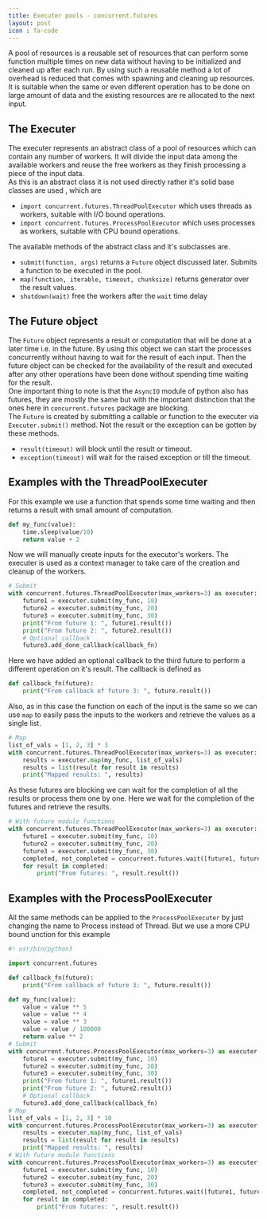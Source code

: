 ```yaml
---
title: Executer pools - concurrent.futures
layout: post
icon : fa-code 
---
```


A pool of resources is a reusable set of resources that can perform some function multiple times on new data without having to be initialized and cleaned up after each run. By using such a reusable method a lot of overhead is reduced that comes with spawning and cleaning up resources. It is suitable when the same or even different operation has to be done on large amount of data and the existing resources are re allocated to the next input.

## The Executer  

The executer represents an abstract class of a pool of resources which can contain any number of workers. It will divide the input data among the available workers and reuse the free workers as they finish processing a piece of the input data.  
As this is an abstract class it is not used directly rather it's solid base classes are used , which are

- `import concurrent.futures.ThreadPoolExecutor` which uses threads as workers, suitable with I/O bound operations.
- `import concurrent.futures.ProcessPoolExecutor` which uses processes as workers, suitable with CPU bound operations.

The available methods of the abstract class and it's subclasses are.

- `submit(function, args)` returns a `Future` object discussed later. Submits a function to be executed in the pool.
- `map(function, iterable, timeout, chunksize)` returns generator over the result values.
- `shutdown(wait)` free the workers after the `wait` time delay

## The Future object  

The `Future` object represents a result or computation that will be done at a later time i.e. in the future. By using this object we can start the processes concurrently without having to wait for the result of each input. Then the future object can be checked for the availability of the result and executed after any other operations have been done without spending time waiting for the result.  
One important thing to note is that the `AsyncIO` module of python also has futures, they are mostly the same but with the important distinction that the ones here in `concurrent.futures` package are blocking.  
The `Future` is created by submitting a callable or function to the executer via `Executer.submit()` method. Not the result or the exception can be gotten by these methods.

- `result(timeout)` will block until the result or timeout.
- `exception(timeout)` will wait for the raised exception or till the timeout.

## Examples with the ThreadPoolExecuter  

For this example we use a function that spends some time waiting and then returns a result with small amount of computation.

```python
def my_func(value):
    time.sleep(value/10)
    return value + 2
```

Now we will manually create inputs for the executor's workers. The executer is used as a context manager to take care of the creation and cleanup of the workers.

```python
# Submit
with concurrent.futures.ThreadPoolExecutor(max_workers=3) as executer:
    future1 = executer.submit(my_func, 10)
    future2 = executer.submit(my_func, 20)
    future3 = executer.submit(my_func, 30)
    print("From future 1: ", future1.result())
    print("From future 2: ", future2.result())
    # Optional callback
    future3.add_done_callback(callback_fn)
```

Here we have added an optional callback to the third future to perform a different operation on it's result. The callback is defined as

```python
def callback_fn(future):
    print("From callback of future 3: ", future.result())
```

Also, as in this case the function on each of the input is the same so we can use `map` to easily pass the inputs to the workers and retrieve the values as a single list.

```python
# Map
list_of_vals = [1, 2, 3] * 3
with concurrent.futures.ThreadPoolExecutor(max_workers=3) as executer:
    results = executer.map(my_func, list_of_vals)
    results = list(result for result in results)
    print("Mapped results: ", results)
```

As these futures are blocking we can wait for the completion of all the results or process them one by one. Here we wait for the completion of the futures and retrieve the results.

```python
# With future module functions
with concurrent.futures.ThreadPoolExecutor(max_workers=3) as executer:
    future1 = executer.submit(my_func, 10)
    future2 = executer.submit(my_func, 20)
    future3 = executer.submit(my_func, 30)
    completed, not_completed = concurrent.futures.wait([future1, future2, future3])
    for result in completed:
        print("From futures: ", result.result())
```

## Examples with the ProcessPoolExecuter  

All the same methods can be applied to the `ProcessPoolExecuter` by just changing the name to Process instead of Thread. But we use a more CPU bound unction for this example

```python
#! usr/bin/python3

import concurrent.futures

def callback_fn(future):
    print("From callback of future 3: ", future.result())

def my_func(value):
    value = value ** 5
    value = value ** 4
    value = value ** 3
    value = value / 100000
    return value ** 2
# Submit
with concurrent.futures.ProcessPoolExecutor(max_workers=3) as executer:
    future1 = executer.submit(my_func, 10)
    future2 = executer.submit(my_func, 20)
    future3 = executer.submit(my_func, 30)
    print("From future 1: ", future1.result())
    print("From future 2: ", future2.result())
    # Optional callback
    future3.add_done_callback(callback_fn)
# Map
list_of_vals = [1, 2, 3] * 10
with concurrent.futures.ProcessPoolExecutor(max_workers=3) as executer:
    results = executer.map(my_func, list_of_vals)
    results = list(result for result in results)
    print("Mapped results: ", results)
# With future module functions
with concurrent.futures.ProcessPoolExecutor(max_workers=3) as executer:
    future1 = executer.submit(my_func, 10)
    future2 = executer.submit(my_func, 20)
    future3 = executer.submit(my_func, 30)
    completed, not_completed = concurrent.futures.wait([future1, future2, future3])
    for result in completed:
        print("From futures: ", result.result())
```
